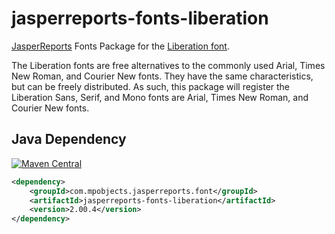 # jasperreports-fonts-liberation

[JasperReports](https://community.jaspersoft.com/project/jasperreports-library) Fonts Package for the [Liberation font](https://github.com/liberationfonts/liberation-fonts).

The Liberation fonts are free alternatives to the commonly used Arial, Times New Roman, and Courier New fonts. They have the same characteristics, but can be freely distributed.
As such, this package will register the Liberation Sans, Serif, and Mono fonts are Arial, Times New Roman, and Courier New fonts.

## Java Dependency

[![Maven Central](https://img.shields.io/maven-central/v/com.mpobjects.jasperreports.font/jasperreports-fonts-liberation.svg?label=Maven%20Central)](https://search.maven.org/search?q=g:%22com.mpobjects.jasperreports.font%22%20AND%20a:%22jasperreports-fonts-liberation%22)

```xml
<dependency>
    <groupId>com.mpobjects.jasperreports.font</groupId>
    <artifactId>jasperreports-fonts-liberation</artifactId>
    <version>2.00.4</version>
</dependency>
```
